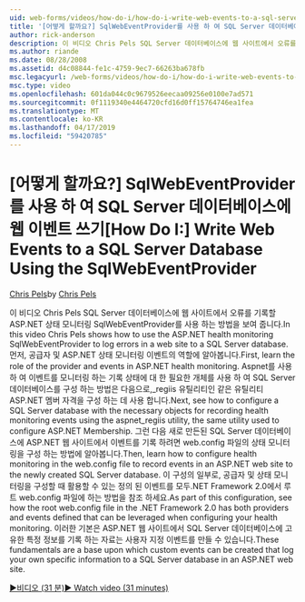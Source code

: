 ```yaml
---
uid: web-forms/videos/how-do-i/how-do-i-write-web-events-to-a-sql-server-database-using-the-sqlwebeventprovider
title: '[어떻게 할까요?] SqlWebEventProvider를 사용 하 여 SQL Server 데이터베이스에 웹 이벤트 쓰기 | Microsoft Docs'
author: rick-anderson
description: 이 비디오 Chris Pels SQL Server 데이터베이스에 웹 사이트에서 오류를 기록할 ASP.NET 상태 모니터링 SqlWebEventProvider를 사용 하는 방법을 보여 줍니다. 첫 번째 지우기...
ms.author: riande
ms.date: 08/28/2008
ms.assetid: d4c08844-fe1c-4759-9ec7-66263ba678fb
msc.legacyurl: /web-forms/videos/how-do-i/how-do-i-write-web-events-to-a-sql-server-database-using-the-sqlwebeventprovider
msc.type: video
ms.openlocfilehash: 601da044c0c9679526eecaa09256e0100e7ad571
ms.sourcegitcommit: 0f1119340e4464720cfd16d0ff15764746ea1fea
ms.translationtype: MT
ms.contentlocale: ko-KR
ms.lasthandoff: 04/17/2019
ms.locfileid: "59420785"
---
```

# <a name="how-do-i-write-web-events-to-a-sql-server-database-using-the-sqlwebeventprovider"></a><span data-ttu-id="7994f-104">[어떻게 할까요?] SqlWebEventProvider를 사용 하 여 SQL Server 데이터베이스에 웹 이벤트 쓰기</span><span class="sxs-lookup"><span data-stu-id="7994f-104">[How Do I:] Write Web Events to a SQL Server Database Using the SqlWebEventProvider</span></span>

<span data-ttu-id="7994f-105">[Chris Pels](https://twitter.com/chrispels)</span><span class="sxs-lookup"><span data-stu-id="7994f-105">by [Chris Pels](https://twitter.com/chrispels)</span></span>

<span data-ttu-id="7994f-106">이 비디오 Chris Pels SQL Server 데이터베이스에 웹 사이트에서 오류를 기록할 ASP.NET 상태 모니터링 SqlWebEventProvider를 사용 하는 방법을 보여 줍니다.</span><span class="sxs-lookup"><span data-stu-id="7994f-106">In this video Chris Pels shows how to use the ASP.NET health monitoring SqlWebEventProvider to log errors in a web site to a SQL Server database.</span></span> <span data-ttu-id="7994f-107">먼저, 공급자 및 ASP.NET 상태 모니터링 이벤트의 역할에 알아봅니다.</span><span class="sxs-lookup"><span data-stu-id="7994f-107">First, learn the role of the provider and events in ASP.NET health monitoring.</span></span> <span data-ttu-id="7994f-108">Aspnet를 사용 하 여 이벤트를 모니터링 하는 기록 상태에 대 한 필요한 개체를 사용 하 여 SQL Server 데이터베이스를 구성 하는 방법은 다음으로,\_regiis 유틸리티인 같은 유틸리티 ASP.NET 멤버 자격을 구성 하는 데 사용 합니다.</span><span class="sxs-lookup"><span data-stu-id="7994f-108">Next, see how to configure a SQL Server database with the necessary objects for recording health monitoring events using the aspnet\_regiis utility, the same utility used to configure ASP.NET Membership.</span></span> <span data-ttu-id="7994f-109">그런 다음 새로 만든된 SQL Server 데이터베이스에 ASP.NET 웹 사이트에서 이벤트를 기록 하려면 web.config 파일의 상태 모니터링을 구성 하는 방법에 알아봅니다.</span><span class="sxs-lookup"><span data-stu-id="7994f-109">Then, learn how to configure health monitoring in the web.config file to record events in an ASP.NET web site to the newly created SQL Server database.</span></span> <span data-ttu-id="7994f-110">이 구성의 일부로, 공급자 및 상태 모니터링을 구성할 때 활용할 수 있는 정의 된 이벤트를 모두.NET Framework 2.0에서 루트 web.config 파일에 하는 방법을 참조 하세요.</span><span class="sxs-lookup"><span data-stu-id="7994f-110">As part of this configuration, see how the root web.config file in the .NET Framework 2.0 has both providers and events defined that can be leveraged when configuring your health monitoring.</span></span> <span data-ttu-id="7994f-111">이러한 기본은 ASP.NET 웹 사이트에서 SQL Server 데이터베이스에 고유한 특정 정보를 기록 하는 자료는 사용자 지정 이벤트를 만들 수 있습니다.</span><span class="sxs-lookup"><span data-stu-id="7994f-111">These fundamentals are a base upon which custom events can be created that log your own specific information to a SQL Server database in an ASP.NET web site.</span></span>

[<span data-ttu-id="7994f-112">&#9654;비디오 (31 분)</span><span class="sxs-lookup"><span data-stu-id="7994f-112">&#9654; Watch video (31 minutes)</span></span>](https://channel9.msdn.com/Blogs/ASP-NET-Site-Videos/how-do-i-write-web-events-to-a-sql-server-database-using-the-sqlwebeventprovider)
